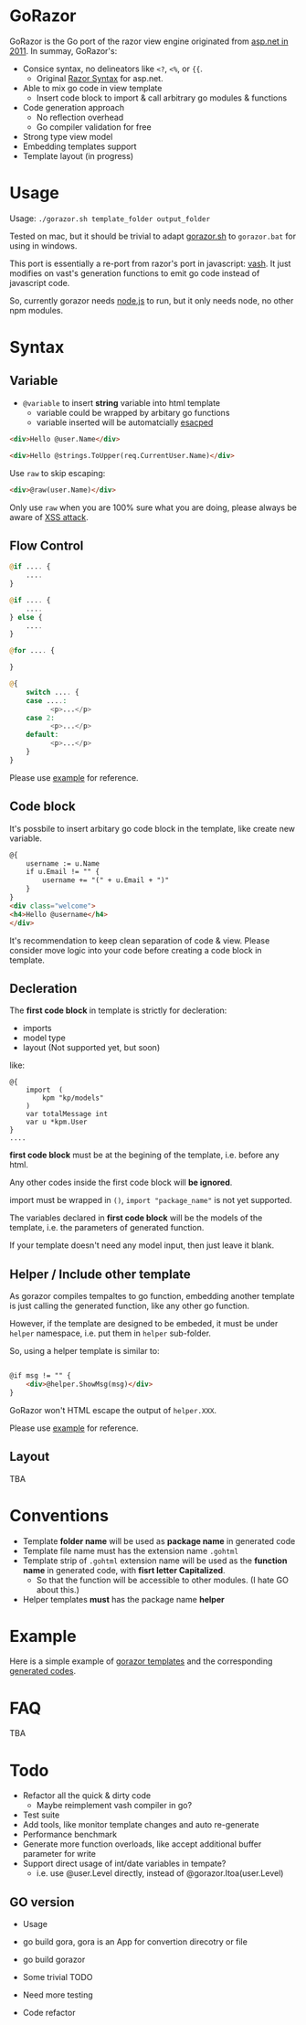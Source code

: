 # GoRazor

GoRazor is the Go port of the razor view engine originated from [asp.net in 2011](http://weblogs.asp.net/scottgu/archive/2010/07/02/introducing-razor.aspx). In summay, GoRazor's:

* Consice syntax, no delineators like `<?`, `<%`, or `{{`.
  * Original [Razor Syntax](http://www.asp.net/web-pages/tutorials/basics/2-introduction-to-asp-net-web-programming-using-the-razor-syntax) for asp.net.
* Able to mix go code in view template
  * Insert code block to import & call arbitrary go modules & functions
* Code generation approach
  * No reflection overhead
  * Go compiler validation for free
* Strong type view model
* Embedding templates support
* Template layout (in progress)

# Usage

Usage: `./gorazor.sh template_folder output_folder`

Tested on mac, but it should be trivial to adapt [gorazor.sh](https://github.com/Wuvist/gorazor/blob/master/gorazor.sh) to `gorazor.bat` for using in windows.

This port is essentially a re-port from razor's port in javascript: [vash](https://github.com/kirbysayshi/vash). It just modifies on vast's generation functions to emit go code instead of javascript code.

So, currently gorazor needs [node.js](http://nodejs.org) to run, but it only needs node, no other npm modules.

# Syntax

## Variable

* `@variable` to insert **string** variable into html template
  * variable could be wrapped by arbitary go functions
  * variable inserted will be automatcially [esacped](http://golang.org/pkg/html/template/#HTMLEscapeString)

```html
<div>Hello @user.Name</div>
```

```html
<div>Hello @strings.ToUpper(req.CurrentUser.Name)</div>
```

Use `raw` to skip escaping:

```html
<div>@raw(user.Name)</div>
```

Only use `raw` when you are 100% sure what you are doing, please always be aware of [XSS attack](http://en.wikipedia.org/wiki/Cross-site_scripting).

## Flow Control

```php
@if .... {
	....
}

@if .... {
	....
} else {
	....
}

@for .... {

}

@{
	switch .... {
	case ....:
	      <p>...</p>
	case 2:
	      <p>...</p>
	default:
	      <p>...</p>
	}
}
```

Please use [example](https://github.com/Wuvist/gorazor/blob/master/tpl/home.gohtml) for reference.

## Code block

It's possbile to insert arbitary go code block in the template, like create new variable.

```html
@{
	username := u.Name
	if u.Email != "" {
		username += "(" + u.Email + ")"
	}
}
<div class="welcome">
<h4>Hello @username</h4>
</div>
```

It's recommendation to keep clean separation of code & view. Please consider move logic into your code before creating a code block in template.

## Decleration

The **first code block** in template is strictly for decleration:

* imports
* model type
* layout (Not supported yet, but soon)

like:

```
@{
	import  (
		kpm "kp/models"
	)
	var totalMessage int
	var u *kpm.User
}
....
```

**first code block** must be at the begining of the template, i.e. before any html.

Any other codes inside the first code block will **be ignored**.

import must be wrapped in `()`, `import "package_name"` is not yet supported.

The variables declared in **first code block** will be the models of the template, i.e. the parameters of generated function.

If your template doesn't need any model input, then just leave it blank.

## Helper / Include other template

As gorazor compiles tempaltes to go function, embedding another template is just calling the generated function, like any other go function.

However, if the template are designed to be embeded, it must be under `helper` namespace, i.e. put them in `helper` sub-folder.

So, using a helper template is similar to:

```html

@if msg != "" {
	<div>@helper.ShowMsg(msg)</div>
}

```

GoRazor won't HTML escape the output of `helper.XXX`.

Please use [example](https://github.com/Wuvist/gorazor/blob/master/tpl/home.gohtml) for reference.

## Layout

TBA

# Conventions

* Template **folder name** will be used as **package name** in generated code
* Template file name must has the extension name `.gohtml`
* Template strip of `.gohtml` extension name will be used as the **function name** in generated code, with **fisrt letter Capitalized**.
  * So that the function will be accessible to other modules. (I hate GO about this.)
* Helper templates **must** has the package name **helper**

# Example

Here is a simple example of [gorazor templates](https://github.com/Wuvist/gorazor/tree/master/tpl) and the corresponding [generated codes](https://github.com/Wuvist/gorazor/tree/master/gen).

# FAQ

TBA

# Todo

* Refactor all the quick & dirty code
  * Maybe reimplement vash compiler in go?
* Test suite
* Add tools, like monitor template changes and auto re-generate
* Performance benchmark
* Generate more function overloads, like accept additional buffer parameter for write
* Support direct usage of int/date variables in tempate?
  * i.e. use @user.Level directly, instead of @gorazor.Itoa(user.Level)

## GO version

* Usage
 * go build gora, gora is an App for convertion direcotry or file
 * go build gorazor

* Some trivial TODO
* Need more testing
* Code refactor
